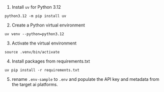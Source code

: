1. Install `uv` for Python 3.12
```shell
python3.12 -m pip install uv
```

2. Create a Python virtual environment
```shell
uv venv --python=python3.12
```

3. Activate the virtual environment
```shell
source .venv/bin/activate
```

4. Install packages from requirements.txt
```shell
uv pip install -r requirements.txt
```

5. rename `.env-sample` to `.env` and populate the API key and metadata from the target ai platforms. 

